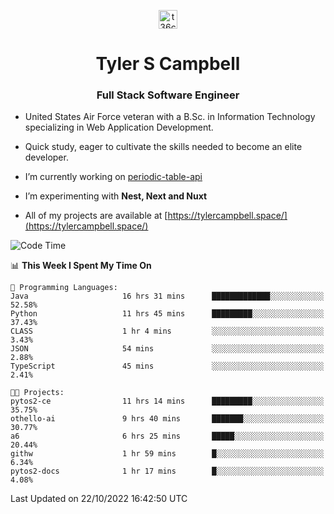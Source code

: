 <p align="center">
<a href="https://www.linkedin.com/in/t36campbell" target="blank"><img align="center" src="https://ik.imagekit.io/t36campbell/Portfolio/linkedin.png.original_m8bbGgPh6.png" alt="t36campbell" height="30" width="30" /></a>
</p>
<h1 align="center">Tyler S Campbell</h1>
<h3 align="center">Full Stack Software Engineer</h3>

* United States Air Force veteran with a B.Sc. in Information Technology specializing in Web Application Development. 

* Quick study, eager to cultivate the skills needed to become an elite developer.

* I’m currently working on [periodic-table-api](https://github.com/t36campbell/periodic-table-api)

* I’m experimenting with **Nest, Next and Nuxt**

* All of my projects are available at [https://tylercampbell.space/](https://tylercampbell.space/)

<!--START_SECTION:waka-->
![Code Time](http://img.shields.io/badge/Code%20Time-1%2C933%20hrs%2015%20mins-blue)

📊 **This Week I Spent My Time On** 

```text
💬 Programming Languages: 
Java                     16 hrs 31 mins      █████████████░░░░░░░░░░░░   52.58% 
Python                   11 hrs 45 mins      █████████░░░░░░░░░░░░░░░░   37.43% 
CLASS                    1 hr 4 mins         ░░░░░░░░░░░░░░░░░░░░░░░░░   3.43% 
JSON                     54 mins             ░░░░░░░░░░░░░░░░░░░░░░░░░   2.88% 
TypeScript               45 mins             ░░░░░░░░░░░░░░░░░░░░░░░░░   2.41%

🐱‍💻 Projects: 
pytos2-ce                11 hrs 14 mins      █████████░░░░░░░░░░░░░░░░   35.75% 
othello-ai               9 hrs 40 mins       ███████░░░░░░░░░░░░░░░░░░   30.77% 
a6                       6 hrs 25 mins       █████░░░░░░░░░░░░░░░░░░░░   20.44% 
githw                    1 hr 59 mins        █░░░░░░░░░░░░░░░░░░░░░░░░   6.34% 
pytos2-docs              1 hr 17 mins        █░░░░░░░░░░░░░░░░░░░░░░░░   4.08%

```


 Last Updated on 22/10/2022 16:42:50 UTC
<!--END_SECTION:waka-->
